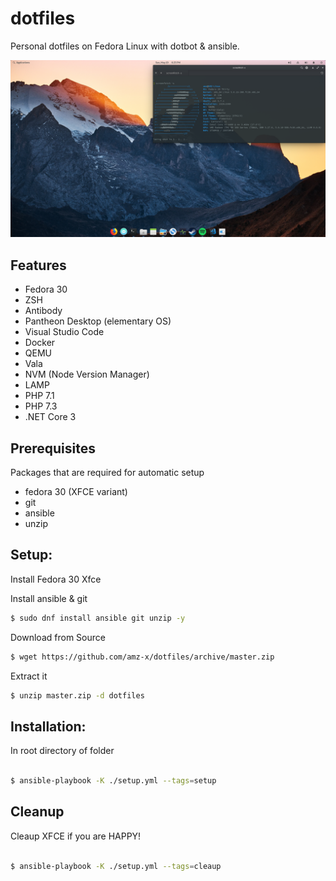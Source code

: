 # dotfiles

Personal dotfiles on Fedora Linux with dotbot & ansible.

![Screenshot](https://github.com/amz-x/dotfiles/raw/master/data/screenshot.png "Personal - Fedora 30 - Pantheon Desktop")

## Features
- Fedora 30
- ZSH
- Antibody
- Pantheon Desktop (elementary OS)
- Visual Studio Code
- Docker
- QEMU
- Vala
- NVM (Node Version Manager)
- LAMP
- PHP 7.1
- PHP 7.3
- .NET Core 3

## Prerequisites

Packages that are required for automatic setup

- fedora 30 (XFCE variant)
- git
- ansible
- unzip

## Setup:

Install Fedora 30 Xfce

Install ansible & git
```bash
$ sudo dnf install ansible git unzip -y
```

Download from Source
```bash
$ wget https://github.com/amz-x/dotfiles/archive/master.zip
```

Extract it 
```bash
$ unzip master.zip -d dotfiles
```

## Installation: 

In root directory of folder
```bash

$ ansible-playbook -K ./setup.yml --tags=setup
```

## Cleanup 

Cleaup XFCE if you are HAPPY!
```bash

$ ansible-playbook -K ./setup.yml --tags=cleaup
```
